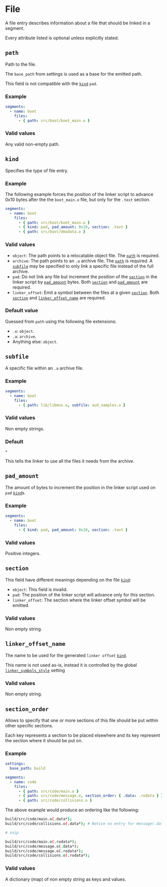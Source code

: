 # File

A file entry describes information about a file that should be linked in a
segment.

Every attribute listed is optional unless explicitly stated.

## `path`

Path to the file.

The `base_path` from settings is used as a base for the emitted path.

This field is not compatible with the [`kind`](#kind) `pad`.

### Example

```yaml
segments:
  - name: boot
    files:
      - { path: src/boot/boot_main.o }
```

### Valid values

Any valid non-empty path.

## `kind`

Specifies the type of file entry.

### Example

The following example forces the position of the linker script to advance 0x10
bytes after the the `boot_main.o` file, but only for the `.text` section.

```yaml
segments:
  - name: boot
    files:
      - { path: src/boot/boot_main.o }
      - { kind: pad, pad_amount: 0x10, section: .text }
      - { path: src/boot/dmadata.o }
```

### Valid values

- `object`: The path points to a relocatable object file. The [`path`](#path) is
  required.
- `archive`: The path points to an `.a` archive file. The [`path`](#path) is
  required. A [`subfile`](#subfile) may be specified to only link a
  specific file instead of the full archive.
- `pad`: Do not link any file but increment the position of the
  [`section`](#section) in the linker script by [`pad_amount`](#pad_amount)
  bytes. Both [`section`](#section) and [`pad_amount`](#pad_amount) are required.
- `linker_offset`: Emit a symbol between the files at a given
  [`section`](#section). Both [`section`](#section) and
  [`linker_offset_name`](#linker_offset_name) are required.

### Default value

Guessed from `path` using the following file extensions:

- `.o`: `object`.
- `.a`: `archive`.
- Anything else: `object`.

## `subfile`

A specific file within an `.a` archive file.

### Example

```yaml
segments:
  - name: boot
    files:
      - { path: lib/libmus.a, subfile: aud_samples.o }
```

### Valid values

Non empty strings.

### Default

`*`

This tells the linker to use all the files it needs from the archive.

## `pad_amount`

The amount of bytes to increment the position in the linker script used on `pad`
[`kind`](#kind)s.

### Example

```yaml
segments:
  - name: boot
    files:
      - { kind: pad, pad_amount: 0x10, section: .text }
```

### Valid values

Positive integers.

## `section`

This field have different meanings depending on the file [`kind`](#kind):

- `object`: This field is invalid.
- `pad`: The position of the linker script will advance only for this section.
- `linker_offset`: The section where the linker offset symbol will be emitted.

### Valid values

Non empty string.

## `linker_offset_name`

The name to be used for the generated `linker offset` [`kind`](#kind).

This name is not used as-is, instead it is controlled by the global
[`linker_symbols_style`](settings.md#linker_symbols_style) setting

### Valid values

Non empty string.

## `section_order`

Allows to specify that one or more sections of this file should be put within
other specific sections.

Each key represents a section to be placed elsewhere and its key represent the
section where it should be put on.

### Example

```yaml
settings:
  base_path: build

segments:
  - name: code
    files:
      - { path: src/code/main.o }
      - { path: src/code/message.o, section_order: { .data: .rodata } }
      - { path: src/code/collisions.o }
```

The above example would produce an ordering like the following:

```bash
build/src/code/main.o(.data*);
build/src/code/collisions.o(.data*); # Notice no entry for message(.data)

# snip

build/src/code/main.o(.rodata*);
build/src/code/message.o(.data*);
build/src/code/message.o(.rodata*);
build/src/code/collisions.o(.rodata*);
```

### Valid values

A dictionary (map) of non empty string as keys and values.
